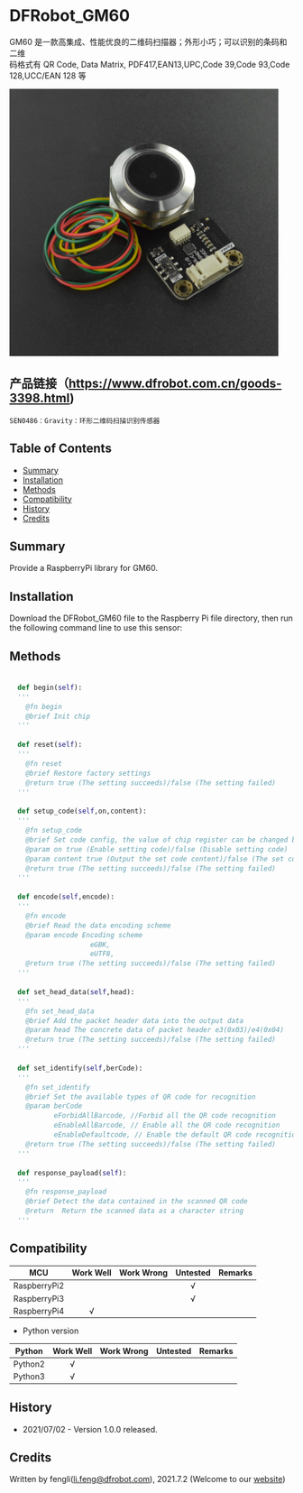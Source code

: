 # DFRobot_GM60

GM60 是一款高集成、性能优良的二维码扫描器；外形小巧；可以识别的条码和二维<br>
码格式有 QR Code, Data Matrix, PDF417,EAN13,UPC,Code 39,Code 93,Code<br>
 128,UCC/EAN 128 等<br>

![Product Image](../../resources/images/SEN0486.png)


## 产品链接（https://www.dfrobot.com.cn/goods-3398.html)
    SEN0486：Gravity：环形二维码扫描识别传感器
## Table of Contents

* [Summary](#summary)
* [Installation](#installation)
* [Methods](#methods)
* [Compatibility](#compatibility)
* [History](#history)
* [Credits](#credits)

## Summary

Provide a RaspberryPi library for GM60.

## Installation

Download the DFRobot_GM60 file to the Raspberry Pi file directory, then run the following command line to use this sensor:

## Methods
```python
  
  def begin(self):
  '''
    @fn begin
    @brief Init chip
  '''
  
  def reset(self):
  '''
    @fn reset
    @brief Restore factory settings
    @return true (The setting succeeds)/false (The setting failed)
  '''  
      
  def setup_code(self,on,content):
  '''
    @fn setup_code
    @brief Set code config, the value of chip register can be changed by using the module to scan QR code
    @param on true (Enable setting code)/false (Disable setting code)
    @param content true (Output the set code content)/false (The set code content is not output)
    @return true (The setting succeeds)/false (The setting failed)
  '''

  def encode(self,encode):
  '''
    @fn encode
    @brief Read the data encoding scheme
    @param encode Encoding scheme
                    eGBK,
                    eUTF8,
    @return true (The setting succeeds)/false (The setting failed)
  '''

  def set_head_data(self,head):
  '''
    @fn set_head_data
    @brief Add the packet header data into the output data
    @param head The concrete data of packet header e3(0x03)/e4(0x04)
    @return true (The setting succeeds)/false (The setting failed)
  '''

  def set_identify(self,berCode):
  '''
    @fn set_identify
    @brief Set the available types of QR code for recognition
    @param berCode 
           eForbidAllBarcode, //Forbid all the QR code recognition
           eEnableAllBarcode, // Enable all the QR code recognition
           eEnableDefaultcode, // Enable the default QR code recognition
    @return true (The setting succeeds)/false (The setting failed)
  '''
      
  def response_payload(self):
  '''
    @fn response_payload
    @brief Detect the data contained in the scanned QR code
    @return  Return the scanned data as a character string
  '''
```

## Compatibility

| MCU         | Work Well | Work Wrong  | Untested | Remarks |
| ------------ | :--: | :----: | :----: | :--: |
| RaspberryPi2 |      |        |   √    |      |
| RaspberryPi3 |      |        |   √    |      |
| RaspberryPi4 |  √   |        |        |      |

* Python version 

| Python  | Work Well | Work Wrong | Untested | Remarks |
| ------- | :--: | :----: | :----: | ---- |
| Python2 |  √   |        |        |      |
| Python3 |  √   |        |        |      |
## History 

- 2021/07/02 - Version 1.0.0 released.

## Credits

Written by fengli(li.feng@dfrobot.com), 2021.7.2 (Welcome to our [website](https://www.dfrobot.com/))





